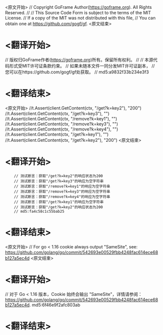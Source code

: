 
<原文开始>
// Copyright GoFrame Author(https://goframe.org). All Rights Reserved.
//
// This Source Code Form is subject to the terms of the MIT License.
// If a copy of the MIT was not distributed with this file,
// You can obtain one at https://github.com/gogf/gf.
<原文结束>

# <翻译开始>
// 版权归GoFrame作者(https://goframe.org)所有。保留所有权利。
//
// 本源代码形式受MIT许可证条款约束。
// 如果未随本文件一同分发MIT许可证副本，
// 您可以在https://github.com/gogf/gf处获取。
// md5:a9832f33b234e3f3
# <翻译结束>


<原文开始>
		//t.Assert(client.GetContent(ctx, "/get?k=key2"), "200")
		//t.Assert(client.GetContent(ctx, "/get?k=key3"), "")
		//t.Assert(client.GetContent(ctx, "/remove?k=key1"), "")
		//t.Assert(client.GetContent(ctx, "/remove?k=key3"), "")
		//t.Assert(client.GetContent(ctx, "/remove?k=key4"), "")
		//t.Assert(client.GetContent(ctx, "/get?k=key1"), "")
		//t.Assert(client.GetContent(ctx, "/get?k=key2"), "200")
<原文结束>

# <翻译开始>
		// 测试断言：获取"/get?k=key2"的响应状态为200
		// 测试断言：获取"/get?k=key3"的响应为空字符串
		// 测试断言：获取"/remove?k=key1"的响应为空字符串
		// 测试断言：获取"/remove?k=key3"的响应为空字符串
		// 测试断言：获取"/remove?k=key4"的响应为空字符串
		// 测试断言：获取"/get?k=key1"的响应为空字符串
		// 测试断言：获取"/get?k=key2"的响应状态为200
		// md5:fa4c58c1c55bab25
# <翻译结束>


<原文开始>
// For go < 1.16 cookie always output "SameSite", see: https://github.com/golang/go/commit/542693e00529fbb4248fac614ece68b127a5ec4d
<原文结束>

# <翻译开始>
// 对于 Go < 1.16 版本，Cookie 始终会输出 "SameSite"，详情请参阅：https://github.com/golang/go/commit/542693e00529fbb4248fac614ece68b127a5ec4d. md5:6f46e9f2afc803ab
# <翻译结束>

